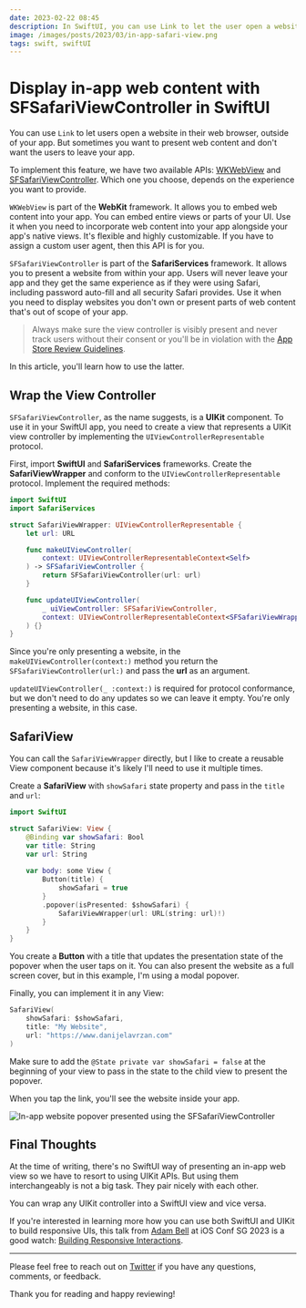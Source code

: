 ```yaml
---
date: 2023-02-22 08:45
description: In SwiftUI, you can use Link to let the user open a website in their default web browser. But sometimes you want them to stay in your app; to read privacy policy or similar. In that case, you have different options to present web content without the user ever leaving your app. 
image: /images/posts/2023/03/in-app-safari-view.png
tags: swift, swiftUI
---
```


# Display in-app web content with SFSafariViewController in SwiftUI

You can use `Link` to let users open a website in their web browser, outside of your app. But sometimes you want to present web content and don't want the users to leave your app. 

To implement this feature, we have two available APIs: [WKWebView](https://developer.apple.com/documentation/webkit/wkwebview) and [SFSafariViewController](https://developer.apple.com/documentation/safariservices/sfsafariviewcontroller). Which one you choose, depends on the experience you want to provide.

`WKWebView` is part of the **WebKit** framework. It allows you to embed web content into your app. You can embed entire views or parts of your UI. Use it when you need to incorporate web content into your app alongside your app's native views. It's flexible and highly customizable. If you have to assign a custom user agent, then this API is for you.

`SFSafariViewController` is part of the **SafariServices** framework. It allows you to present a website from within your app. Users will never leave your app and they get the same experience as if they were using Safari, including password auto-fill and all security Safari provides. Use it when you need to display websites you don't own or present parts of web content that's out of scope of your app.

> Always make sure the view controller is visibly present and never track users without their consent or you'll be in violation with the [App Store Review Guidelines](https://developer.apple.com/app-store/review/guidelines/). 

In this article, you'll learn how to use the latter.

## Wrap the View Controller

`SFSafariViewController`, as the name suggests, is a **UIKit** component. To use it in your SwiftUI app, you need to create a view that represents a UIKit view controller by implementing the  `UIViewControllerRepresentable` protocol.

First, import **SwiftUI** and **SafariServices** frameworks. Create the **SafariViewWrapper** and conform to the `UIViewControllerRepresentable` protocol. Implement the required methods:

```swift
import SwiftUI
import SafariServices

struct SafariViewWrapper: UIViewControllerRepresentable {
    let url: URL

    func makeUIViewController(
        context: UIViewControllerRepresentableContext<Self>
    ) -> SFSafariViewController {
        return SFSafariViewController(url: url)
    }

    func updateUIViewController(
        _ uiViewController: SFSafariViewController,
        context: UIViewControllerRepresentableContext<SFSafariViewWrapper>
    ) {}
}
```

Since you're only presenting a website, in the `makeUIViewController(context:)` method you return the `SFSafariViewController(url:)` and pass the **url** as an argument. 

`updateUIViewController(_ :context:)` is required for protocol conformance, but we don't need to do any updates so we can leave it empty. You're only presenting a website, in this case.

## SafariView

You can call the `SafariViewWrapper` directly, but I like to create a reusable View component because it's likely I'll need to use it multiple times.

Create a **SafariView** with `showSafari` state property and pass in the `title` and `url`:

```swift
import SwiftUI

struct SafariView: View {
    @Binding var showSafari: Bool
    var title: String
    var url: String
    
    var body: some View {
		Button(title) {
			showSafari = true
		}
		.popover(isPresented: $showSafari) {
			SafariViewWrapper(url: URL(string: url)!)
		}
    }
}
```

You create a **Button** with a title that updates the presentation state of the popover when the user taps on it. You can also present the website as a full screen cover, but in this example, I'm using a modal popover.

Finally, you can implement it in any View:

```swift
SafariView(
    showSafari: $showSafari,
    title: "My Website",
    url: "https://www.danijelavrzan.com"
)
```

Make sure to add the `@State private var showSafari = false` at the beginning of your view to pass in the state to the child view to present the popover.

When you tap the link, you'll see the website inside your app.

![In-app website popover presented using the SFSafariViewController](https://www.danijelavrzan.com/images/posts/2023/03/in-app-safari-view-01.png "In-app website popover presented using the SFSafariViewController")

## Final Thoughts

At the time of writing, there's no SwiftUI way of presenting an in-app web view so we have to resort to using UIKit APIs. But using them interchangeably is not a big task. They pair nicely with each other. 

You can wrap any UIKit controller into a SwiftUI view and vice versa.

If you're interested in learning more how you can use both SwiftUI and UIKit to build responsive UIs, this talk from [Adam Bell](https://twitter.com/b3ll) at iOS Conf SG 2023 is a good watch: [Building Responsive Interactions](https://www.youtube.com/watch?v=Vbpr9xp7XKk).

***

Please feel free to reach out on [Twitter](https://twitter.com/dvrzan) if you have any questions, comments, or feedback.

Thank you for reading and happy reviewing!
